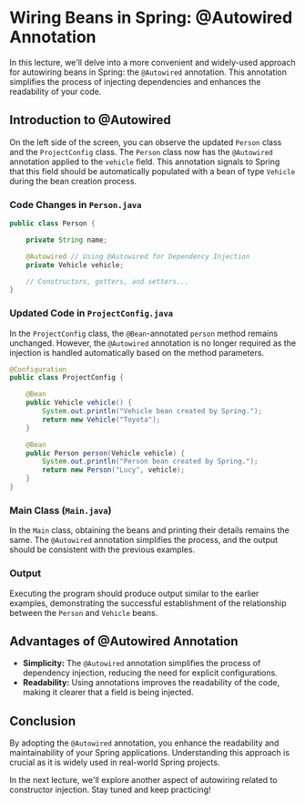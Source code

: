 # Wiring Beans in Spring: @Autowired Annotation

In this lecture, we'll delve into a more convenient and widely-used approach for autowiring beans in Spring: the `@Autowired` annotation. This annotation simplifies the process of injecting dependencies and enhances the readability of your code.

## Introduction to @Autowired

On the left side of the screen, you can observe the updated `Person` class and the `ProjectConfig` class. The `Person` class now has the `@Autowired` annotation applied to the `vehicle` field. This annotation signals to Spring that this field should be automatically populated with a bean of type `Vehicle` during the bean creation process.

### Code Changes in `Person.java`

```java
public class Person {

    private String name;

    @Autowired // Using @Autowired for Dependency Injection
    private Vehicle vehicle;

    // Constructors, getters, and setters...
}
```

### Updated Code in `ProjectConfig.java`

In the `ProjectConfig` class, the `@Bean`-annotated `person` method remains unchanged. However, the `@Autowired` annotation is no longer required as the injection is handled automatically based on the method parameters.

```java
@Configuration
public class ProjectConfig {

    @Bean
    public Vehicle vehicle() {
        System.out.println("Vehicle bean created by Spring.");
        return new Vehicle("Toyota");
    }

    @Bean
    public Person person(Vehicle vehicle) {
        System.out.println("Person bean created by Spring.");
        return new Person("Lucy", vehicle);
    }
}
```

### Main Class (`Main.java`)

In the `Main` class, obtaining the beans and printing their details remains the same. The `@Autowired` annotation simplifies the process, and the output should be consistent with the previous examples.

### Output

Executing the program should produce output similar to the earlier examples, demonstrating the successful establishment of the relationship between the `Person` and `Vehicle` beans.

## Advantages of @Autowired Annotation

- **Simplicity:** The `@Autowired` annotation simplifies the process of dependency injection, reducing the need for explicit configurations.
- **Readability:** Using annotations improves the readability of the code, making it clearer that a field is being injected.

## Conclusion

By adopting the `@Autowired` annotation, you enhance the readability and maintainability of your Spring applications. Understanding this approach is crucial as it is widely used in real-world Spring projects.

In the next lecture, we'll explore another aspect of autowiring related to constructor injection. Stay tuned and keep practicing!